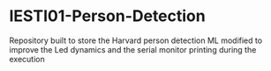 # IESTI01-Person-Detection
Repository built to store the Harvard person detection ML modified to improve the Led dynamics and the serial monitor printing during the execution
